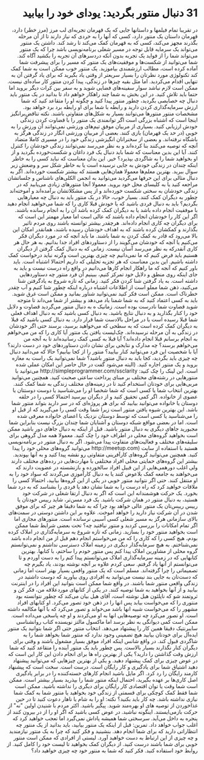 <div dir='rtl'>
  <h1>31 دنبال منتور بگردید:
یودای خود را بیابید
</h1>
  <p>در تقریبا تمام فیلمها و داستانها جایی که یک قهرمان تجربه‌ای لب مرز (مرز خطر) دارد، قهرمان داستان یک منتور دارد، کسی که آنها را به خردی که نیاز دارند تا از آن مرحله بگذرند مجهز می‌کند، کسی که به قهرمان کمک می‌کند تا رشد کند.
داشتن یک منتور می‌تواند یک سرمایه قابل توجه در مسیر شغلی برنامه‌نویسی باشد چرا که یک منتور می‌تواند شما را از فواید یک تجربه بدون آنکه دردسرهای آن تجربه را بکشید آگاه کند. شما می‌توانید از شکست‌ها و موفقیت‌های یک منتور که مسیر را برای پیشرفت شما آماده کرده است، مطالب ارزشمندی بیاموزید. یک منتور خوب ممکن است به شما کمک کند تکنولوژی مورد نظرتان را بسیار سریعتر از وقتی یاد بگیرید که برای یاد گرفتن آن به تنهایی اقدام می‌کردید.
اما مثل بقیه چیزها در زندگی، پیدا کردن منتور کار ساده‌ای نیست. ممکن است لازم نباشد سوار سفینه‌های فضایی شوید و به سفر بین کرات دیگر بروید اما حتما باید تلاش کنید. در این بخش به شما چند راهکار خواهم داد تا بدانید در یک منتور باید دنبال چه خصایصی بگردید، چطور منتور پیدا کنید و چگونه او را متقاعد کنید که شما ارزش سرمایه‌گذاری کردن دارید و رابطه با شما برای او رابطه برد برد خواهد بود.
مشخصات منتور
منتورها می‌توانند بسیار به شکل‌های متفاوتی باشند. نکته تناقض‌برانگیز اینجا است که اشتباه بزرگی است اگر توانمندی یک منتور را با قضاوت کردن زندگی خودش ارزیابی کنید. بسیاری از مربیان موفق تیم‌های ورزشی نمی‌توانند آن ورزش را به خوبی (در حد یک قهرمان) بازی کنند. بعضی از مربیان ورزشی انگار در زندگی هرگز به باشگاه نرفته‌اند. و بعضی از سخنرانان انگیزشی زندگی خود را در مسیری کاملا متضاد آنچه که توصیه می‌کنند بنا کرده‌اند و به نظر می‌رسد نمی‌توانند زندگی خودشان را کنترل کنند.
 آیا این بدین معناست که شما باید دنبال یک فرد داغان و شکست‌خورده بگردید و از او بخواهید شما را به شاگردی بپذیرد؟ خیر. این بدان معناست که نباید کسی را به خاطر اینکه چندان در زندگی خودش به جایی نرسیده است یا به خاطر شکل سر و وضعش زیر سوال ببرید. بهترین معلم‌ها معمولا همان‌هایی هستند که بیشتر شکست خورده‌اند.
اگر به دنبال مثالی برای این حرفها می‌گردید می‌توانید به انجمن الکلی‌های ناشناس و جلساتشان مراجعه کنید یا به کلیسای محل خود بروید. معمولا آنجا منتورهای زیادی می‌یابید که در زندگی خودشان به سختی شکست خورده‌اند و از پس مشکلاتشان برآمده‌اند و آموخته‌اند چطور به دیگران کمک کنند.
بسیار خوب، حالا در یک منتور باید به دنبال چه معیارهایی بگردیم؟ باید به دنبال فردی باشید که یا خودش قبلا کاری را که شما می‌خواهید انجام دهید با موفقیت انجام داده باشد یا به دیگران کمک کرده باشد آن را به انجام رسانده باشند. اگر این کار را خودشان انجام داده باشند که عالی است اما معیار مهمتر این است که برای دیگران چه کاری انجام داده‌اند. هرچقدر بیشتر توانسته باشند روی مردم تاثیر بگذارند و کمکشان کرده باشند که به اهداف خودشان رسیده باشند، همانقدر امکان این بالا می‌رود که قادر به کمک کردن به شما باشند.
ما باید آنچه که در مورد دیگران فکر می‌کنیم یا آنچه که خودشان می‌گویند را از دستاوردهای افراد جدا بدانیم. به هر حال هر کاری آنقدرکه به نظر می‌رسد آسان نیست. زمانی که به دنبال کمک گرفتن از دیگران هستیم باید فرض کنیم که ما نمی‌دانیم چه چیزی بهترین است وگرنه نباید درخواست کمک داشته باشیم. این بدین معناست که هر تجزیه تحلیلی که داریم احتمالا اشتباه است. باید باور کنیم که آنجه که ما راهکار انجام کارها می‌دانیم در واقع راه درست نیست و باید به جای اینکه روی منطق و دلایل خود تمرکز کنیم، ببینیم آن فرد منتور چه دستاوردهایی داشته است.
به یاد گرفتن شنا کردن فکر کنید. زمانی که تازه شروع به یادگرفتن شنا می‌کنید، ذهن شما مملو است از اطلاعات اشتباه درباره اینکه چطور شنا کنیم و آب چقدر خطرناک است. ممکن است فکر کنید نمی‌توانید شناور بمانید و ممکن است غرق شوید. باید به کسی اعتماد کنید که به شما شمنا یاد می‌دهد و بیشتر از شما می‌داند تا متوجه شوید قضاوت شما نادرست بوده است.
زمانیک ه به دنبال منتور می‌گردید قضاوت و دلایل خود را کنار بگذارید و به دنبال نتایج باشید. به دنبال کسی باشید که به دنبال اهداف فعلی شما قبلا رسیده است یا در مراحل بالادست شما قرار دارد. به دنبال کسی باشید که قبلا به دیگران کمک کرده است که به سطحی که می‌خواهید برسید، برسند حتی اگر خودشان در زندگی به آن مرحله نرسیده‌اند.
چک‌لیست یافتن یک منتور
آیا کاری را که من می‌خواهم به انجام برسانم قبلا انجام داده‌اند؟
آیا قبلا به کسی کمک رسانیده‌اند تا به آنجه من می‌خواهم برسند؟
چه مدارک و نتایجی برای نشان دادن دستاوردهای خود در دست دارند؟
آیا با شخصیت این فرد می‌توانید کنار بیایید؟
منتور را از کجا بیابیم؟
حالا که می‌دانید دنبال چه چیزی باید بگردید، کجا باید به دنبال منتور باشید؟ شما نمی‌توانید یک راست به مغازه بروید و یک منتور اجاره کنید. (البته می‌شود گفت در حال حاضر این امکان عملی شده است. این لینک را چک کنید: 
http://simpleprogrammer.com/ssclarity
می‌توانید با منتورهایی در رشته‌های مختلف بر مبنای پرداخت ساعتی صحبت کنید. همچنین می‌توانید مربی‌هایی برای خودتان استخدام کنید تا در زمینه‌های مختلف زندگی به شما کمک کنند.
بهترین انتخاب شما یا کسی است که شما شخصا او را می‌شناسید یا دوست دوستتان یا عضوی از خانواده. اگر کمی تحقیق کنید و از دیگران بپرسید احتمالا کسی را در حلقه دوستان یا خانواده می‌توانید بیابید که برای هر پروژه‌ای که در سر دارید بتواند منتور شما باشد. این بهترین شیوه یافتن منتور است زیرا شما وقت کسی را می‌گیرید که از قبل او را می‌شناسید یا کسی است که توسط دوستان نزدیک یا اعضای خانواده معرفی شده است.
اما در بعضی مواقع شبکه دوستان و آشنایان شما چندان بزرگ نیست بنابراین شما مجبورید جاهای دیگری به دنبال منتور باشید. قبل از اینکه به دنبال جاهای دور باشید ممکن است بخواهید گروه‌های محلی در اطراف خود را چک کنید. معمولا همه‌ مدل گروهی برای سلیقه‌های مختلف و فعالیت‌های متفاوت پیدا می‌شود. اگر به دنبال منتور در برنامه‌نویسی هستید با استفاده از سایت (http://meetup.com
می‌توانید گروه‌های محلی خود را پیدا کنید. همچنین می‌توانید گروه‌های کارآفرینی متفاوتی رو نقشه پیدا کنید و به آنها بپوندید.
بیشتر این گروه‌های حمایتی محلی افراد مختلفی با مهارت‌هایی در رده‌های مختلف دارند ولی اغلب دورهمی‌هایی از این قبیل افراد سالخورده و بازنشسته در عضویت دارند که می‌خواهند به جامعه کمک بلاعوض کنند یا به دنبال کارآموزی می‌گردند که سواد خود را به او منتقل کنند. حتی اگر نتوانید منتور خوبی در یکی از این گروه‌ها بیابید، احتمالا کسی را ملاقات خواهید کرد که راه درست را به شما نشان دهد یا فردی را بشناسد که به درد شما بخورد.
یک حرکت هوشمندانه این است که اگر به دنبال ارتقا شغلی در شرکت خود هستید، به دنبال منتور در همان شرکت باشید. یک فرد مسن‌تر، شاید رییس خودتان یا رییس رییس‌تان یک منتور عالی خواهد بود چرا که به شما دقیقا هر چیز که برای موفق شدن در آن شرکت نیاز دارید را خواهد آموخت. علاوه بر این داشتن دوستی در سمت‌های بالای سازمانی هرگز به مسیر شغلی کسی آسیبی نرسانده است.
منتورهای مجازی
اما اگر تمام امکانات را بررسی کردید و منتور نیافتید چه؟ تحت بعضی شرایط شما ممکن است بخواهید منتور خود را بسازید.
زمانی که تازه شروع به سرمایه‌گذاری در املاک کرده بودم، هیچ کسی را که کاری را که من می‌خواستم انجام دهم قبل از من انجام داده باشد نمی‌شناختم. به هیچ سرمایه‌گذار دیگری در زمینه املاک دسترسی نداشتم و نمی‌توانستم گروه محلی از مشاورین املاک پیدا کنم پس منتور خودم را ساختم، با کتابها.
بهترین کتابهایی که در زمینه سرمایه‌گذاری املاک می‌توانستم پیدا کنم را به دست آوردم و تا می‌توانستم از آنها یاد گرفتم. سعی کردم علاوه بر آنچه نوشته بودند، یاد بگیرم چه تصمیماتی را چرا گرفته‌اند.
مسلم است که یک منتور واقعی بسیار بهتر است اما زمانی که دست‌تان به جایی بند نیست می‌توانید به افرادی روی بیاورید که دوست داشتید در زندگی واقعی منتور شما باشند. در واقع شما ممکن است بتوانید این افراد را در اینترنت بیابید و از آنها بخواهید به شما توصیه کنند.
در یکی از کتابهای موردعلاقه من، فکر کن و ثروتمند شو که ناپلئون هیل نوشته است، آقای هیل بیان می‌کند که چطور نتوانسته بود منتوری را که می‌خواست بیابد پس انها را در ذهن خود تصور می‌کرد. او کتابهای افراد مشهور را که می‌خواست شبیه انها باشد می‌خواند و تصور می‌کرد که با آنها مکالمه داشته است. او تصور می‌کرد چه توصیه‌هایی انها به او می‌کردند و او چه پاسخی می‌داده است. ممکن است کمی دیوانگی به نظر برسد اما ماکسول مالتز نویسنده کتاب روانشناسی سایبرنتیک دقیقا همین کار را پیشنهاد می‌دهد.
انتخاب منتور
حتی اگر شما بتوانید یک منتور ایده‌آل برای خودتان بیابید هیچ تضمینی وجود ندارد که منتور شما بخواهد شما را به شاگردی قبول کند. در واقع شانس اینکه افراد موفق بسیار مشغول باشند و وقتی برای دیگران کنار نگذارند بسیار بالاست. پس چطور باید یک منتور آینده را متقاعد کنید که شما ارزش وقت گذاشتن را دارید؟
یکی از بهترین راه ها برای انجام دادن این کار این است که در عوض چیزی برای کمک پیشنهاد دهید. و یکی از بهترین چیزهایی که می‌توانید پیشنهاد دهید اشتیاق شما برای یادگیری و کار رایگان است. درست است. سخت است که پیشنهاد کارمند رایگان را رد کرد. اگر مایل باشید انجام کارهای خسته‌کننده را در برابر یادگیری اصل کاری‌ها بر عهده بگیرید، احتمال اینکه منتور شما را بپذرید بسیار بیشتر است.
ممکن است شما وقت یا توان اقتصادی کار رایگان برای دیگری را نداشته باشید. ممکن است شما فقط کمک کوچکی برای قسمتی از زندگی خود بخواهید یا منتور شما به کمک شما نیازی نداشته باشد. چه کار باید بکنید؟
نکته: او را به شام یا ناهار دعوت کنید تا در حین غذاخوردن از توصیه های او بهره‌مند شوید.
پیگیر باشید. اکثر مردم با شنیدن اولین "نه" از حرکت بازمی‌ایستند. اینگونه نباشید. در عوض کسی باشید که اگر او را از در بیرون کنند از پنجره به داخل می‌آید. سرسختی شما همیشه پاداش نمی‌گیرد اما تعجب خواهید کرد که اغلب جواب خواهد داد.
تمرین:
قبل از اینکه یک منتور بیابید، باید بدانید از یک منتور چه انتظاراتی دارید که برای شما انجام دهد. بنشینید و فکر کنید که چرا به یک منتور نیازمندید و چه چیزی از این ارتباط به دست خواهید آورد.
لیستی از افرادی که ممکن است منتور خوبی برای شما باشند درست کنید. از دیگران کمک بخواهید تا لیست خود را کامل کنید. از روابط خود استفاده کنید.
فکر کنید که شما به منتور خود چه چیزی خواهید داد؟


</p>
</div>
